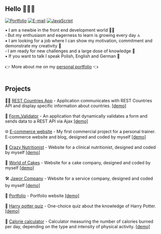 ## Hello 🙋🏽‍♀️

[![Portfolio](https://img.shields.io/badge/-Website-4285F4?style=flat&logo=google-chrome&logoColor=white)][URLportfolio]
[![E-mail](https://img.shields.io/badge/-E--mail-D14836?style=flat&logo=gmail&logoColor=white)][URLEmail]
[![JavaScript](https://img.shields.io/badge/-LinkedIn-0077B5?style=flat&logo=linkedin&logoColor=white)][URLlinkedin]

:black_small_square:  I am a newbie in the front end development world 👧🏽  <br>
:white_small_square:  But my enthusiasm and eagerness to learn is growing every day 🔝 <br>
:black_small_square:  I am looking for a job where I can show my motivation, commitment and demonstrate my creativity :tada: <br>
:white_small_square:  I am ready for new challenges and a large dose of knowledge :muscle: <br>
:black_small_square:  If you want to talk I speak Polish, English and German :speech_balloon:
<br><br>
:point_right:  More about me on my <a href ="https://paulinamilkowska.pl/" rel="nofollow">personal portfolio</a> :point_left:
<br><br>
## Projects
🏳️‍🌈  [REST Countries App](https://github.com/paulaami/REST-Countries) - Application communicates with REST Countries API and display specific information about countries. [[demo]](https://paulaami.github.io/REST-Countries/) <br><br>
🔎 [Form_Validator](https://github.com/paulaami/VAT-Converter-Form) - An application that dynamically validates a form and sends data to a REST API via Ajax [[demo]](https://paulaami.github.io/VAT-Converter-Form/) <br><br>
:globe_with_meridians:  [E-commerce website](https://github.com/paulaami/e-commerce-website) - My first commercial project for a personal trainer. E-commerce website and blog, designed and coded by myself [[demo]](https://karolinaszymkowicz.pl/) <br><br>
🍏 [Crazy Nutritionist](https://github.com/paulaami/Dietician-s-website) - Website for a clinical nutritionist, designed and coded by myself [[demo]](https://paulaami.github.io/Dietician-s-website/) <br><br>
🍪 [World of Cakes](https://github.com/paulaami/swiatciast) - Website for a cake company, designed and coded by myself [[demo]](https://slodkiswiatciast.pl/) <br><br>
🛠️ [Jawor Company](https://github.com/paulaami/Jawor-Company-s-Website/tree/main) - Website for a service company, designed and coded by myself [[demo]](https://jawor-waw.pl/) <br><br>
:ribbon: [Portfolio](https://github.com/paulaami/Portfolio-website) - Portfolio website [[demo]](https://paulinamilkowska.pl/) <br><br>
:crystal_ball:  [Harry potter quiz](https://github.com/paulaami/Harry-Potter-Quiz) - One-choice quiz about the knowledge of Harry Potter. [[demo]](https://paulaami.github.io/Harry-Potter-Quiz/) <br><br>
:running:  [Calorie calculator](https://github.com/paulaami/calorie-calculator) - Calculator measuring the number of calories burned per day, depending on the type and intensity of physical activity. [[demo]](https://paulaami.github.io/calorie-calculator/)<br><br>



[URLemail]:mailto:pmilkowska@onet.pl
[URLportfolio]:https://paulinamilkowska.pl/
[URLlinkedin]:https://www.linkedin.com/in/paulina-mi%C5%82kowska-510394139/
